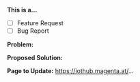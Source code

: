 <!-- Thanks for filing an issue! Before submitting, please fill in the following information. -->

<!--Required Information-->

**This is a...** 
<!-- choose one by changing [ ] to [x] -->
- [ ] Feature Request
- [ ] Bug Report

**Problem:**


**Proposed Solution:**


**Page to Update:**
https://iothub.magenta.at/...

<!--Optional Information (remove the comment tags around information you would like to include)-->
<!--IoT Hub Version:-->

<!--Additional Information:-->
